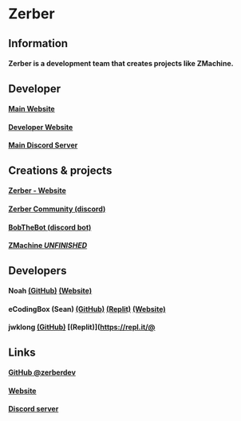 # Zerber

## Information
#### Zerber is a development team that creates projects like ZMachine.

## Developer
#### [Main Website](https://ecodingbox.github.io/zerbersite)
#### [Developer Website](https://ecodingbox.github.io/)
#### [Main Discord Server](https://discord.gg/Pd5YXM5JC8)

## Creations & projects
#### [Zerber - Website](https://ecodingbox.github.io/zerbersite)
#### [Zerber Community (discord)](https://discord.gg/Pd5YXM5JC8)
#### [BobTheBot (discord bot)](https://pso-bobhebot.github.io)
#### [ZMachine ***UNFINISHED***](https://github.com/zerberdev/ZMachine)

## Developers
#### Noah [(GitHub)](https://github.com/noahatzerber) [(Website)](https://noahatzerber.github.io)
#### eCodingBox (Sean) [(GitHub)](https://github.com/ecodingbox) [(Replit)](https://repl.it/@zerberdev) [(Website)](https://ecodingbox.github.io)
#### jwklong [(GitHub)](https://github.com/jwklong) [(Replit)](https://repl.it/@

## Links
#### [GitHub @zerberdev](https://github.com/orgs/zerberdev?tab=repositories)
#### [Website](https://ecodingbox.github.io/zerbersite)
#### [Discord server](https://discord.gg/Pd5YXM5JC8)